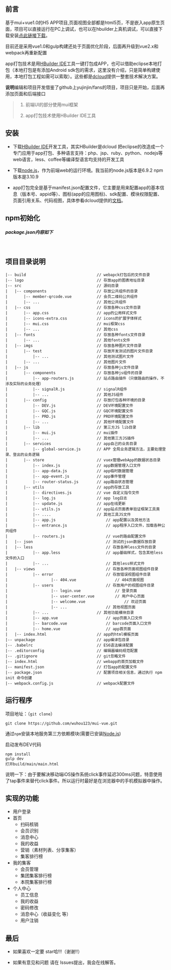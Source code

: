 ## 前言
基于mui+vue1.0的H5 APP项目,页面视图全部都是html5页，不是嵌入app原生页面，项目可以直接运行在PC上调试，也可以在hbuilder上真机调试，可以直接下载安装[点此链接下载](http://fir.im/dmaw)。 

目前还是采用vue1.0和gulp构建还处于页面优化阶段，后面再升级到vue2.x和webpack再重新配置

app打包技术是用[HBuilder IDE](http://www.dcloud.io/index.html)工具一键打包成APP，也可以借助eclipse本地打包（本地打包是有添加Android sdk包的需求，这里没有介绍，只是简单构建使用，本地打包工程如需可以索取）。这些都是[dcloud](http://www.dcloud.io/index.html)提供一整套技术解决方案。

**说明**编辑和项目开发借鉴了github上yujinjin/fans的项目，项目只是开始，后面再添加页面和后端接口

> 1. 前端UI的部分使用mui框架
> 
> 2. app打包技术使用HBuilder IDE工具
> 

## 安装
- 下载[HBuilder IDE](http://www.dcloud.io/index.html)开发工具，其实HBuilder是dcloud 把eclipse的改造成一个专门应用于app打包、多种语言支持：php、jsp、ruby、python、nodejs等web语言，less、coffee等编译型语言均支持的开发工具

- 下载[node.js](https://nodejs.org/en/)，作为前端web的运行环境。我当前的node.js版本是6.9.2 npm版本是3.10.9


- app打包完全是基于manifest.json配置文件，它主要是用来配置app的基本信息（版本号、appid等）、图标(app的应用图标)、sdk配置、模块权限配置、页面引用关系、代码视图，具体参看dcloud提供的[文档](http://ask.dcloud.net.cn/docs/#//ask.dcloud.net.cn/article/94)。


## npm初始化

##### package.json内容如下

```


```

## 项目目录说明


```
|-- build                               // webapck打包后的文件目录
|-- logo                                // 存放app的图表地址目录
|-- src                                 // 源码目录
|   |-- components                      // 存放公共组件的目录
|       |-- member-qrcode.vue           // 会员二维码公共组件
|       |-- ...                         // 其他公共组件
|   |-- css                             // 存放各种css文件目录
|       |-- app.css                     // app的公用样式文件 
|       |-- icons-extra.css             // icons的扩展字体样式 
|       |-- mui.css                     // mui框架css
|       |-- ...                         // 其他css
|   |-- fonts                           // 存放各种fonts文件目录
|       |-- ...                         // 其他fonts文件
|   |-- imgs                            // 存放各种图片文件目录
|       |-- test                        // 存放开发测试的图片文件目录
|           |-- ...                     // 其他测试图片文件
|       |-- ...                         // 其他图片文件
|   |-- js                              // 存放各种js文件目录
|       |-- components                  // 存放各种js组件的目录
|           |-- app-routers.js          // 站点路由插件（只做路由的操作，不涉及实际的业务处理）
|           |-- signalR.js              // signalR组件
|           |-- ...                     // 其他JS组件
|       |-- config                      // 存放打包各种环境的目录
|           |-- DEV.js                  // DEV环境配置文件
|           |-- GQC.js                  // GQC环境配置文件
|           |-- PRD.js                  // PRD环境配置文件
|           |-- ...                     // 其他环境配置文件
|       |-- lib                         // 第三方JS lib目录
|           |-- mui.js                  // mui插件
|           |-- ...                     // 其他第三方JS插件
|       |-- services                    // app自己的业务目录
|           |-- global-service.js       // APP 全局业务逻辑方法，主要处理登录、登出的业务逻辑
|       |-- store                       // vuex管理webApp的数据状态目录
|           |-- index.js                // app数据管理入口文件
|           |-- app-data.js             // app临时数据管理
|           |-- app-event.js            // app事件管理
|           |-- router-status.js        // app路由状态管理
|       |-- utils                       // app的存放工具
|           |-- directives.js           // vue 自定义指令文件
|           |-- log.js                  // app log日志
|           |-- update.js               // app在线更新
|           |-- utils.js                // app站点页面表单验证框架工具类
|           |-- ....                    // 其他工具JS文件
|   		|-- app.js                      // app配置以及其他方法
|   		|-- entrance.js                 // app程序入口文件，加载各种公共组件
|   		|-- routers.js                  // vue的路由配置文件
|   |-- json                      			// 测试的json数据存放目录
|   |-- less                      			// 存放各种less文件的目录
|   		|-- app.less                    // app基础样式，包含其他less文件的入口
|   		|-- ...                         // 其他less样式文件
|   |-- views                      			// 存放各种页面视图组件目录
|   		|-- error                       // 存放错误视图组件目录
|   				|-- 404.vue                 // 404页面视图
|   		|-- users                      	// 存放用户的视图组件目录
|   				|-- login.vue               // 登录页面
|   				|-- user-center.vue         // 用户中心页面
|   				|-- welcome.vue         		// 欢迎页面
|   				|-- ...         		// 其他视图页面
|   		|-- ...                     // 其他功能模块目录
|   		|-- app.vue                     // app页面入口文件
|   		|-- barcode.vue                 // barcode页面入口文件
|   		|-- home.vue                    // app首页面
|   |-- index.html                      // app的html模板页面
|-- unpackage                           // app编译包目录
|-- .babelrc                            // ES6语法编译配置
|-- .editorconfig                       // 编辑器编码规范配置
|-- .gitignore                          // git忽略文件
|-- index.html                          // webapp的首页加载文件
|-- manifest.json                       // 打包app的配置文件
|-- package.json                        // 配置项目相关信息，通过执行 npm init 命令创建
|-- webpack.config.js                   // webpack配置文件
```


## 运行程序

项目地址：（`git clone`）
```shell
git clone https://github.com/wuhou123/mui-vue.git
```
通过`npm`安装本地服务第三方依赖模块(需要已安装[Node.js](https://nodejs.org/))

启动发布DEV代码

```
npm install
gulp dev
打开build/main/main.html
```

说明一下：由于要解决移动端iOS操作系统click事件延迟300ms问题，特意使用了tap事件来替代click事件。所以运行时最好是在浏览器中的手机模拟器中操作。

## 实现的功能
- 用户登录
- 首页
    - 扫码核销
    - 会员识别
    - 消息中心
    - 我的收益
    - 营销（素材列表、分享集客）
    - 集客排行榜
- 我的集客
    - 会员管理
    - 集团集客排行榜
    - 本院集客排行榜
- 个人中心
    - 员工信息
    - 我的收益
    - 密码修改
    - 消息中心（收益变化 等）
    - 用户注销

## 最后
- 如果喜欢一定要 star哈!!!（谢谢!!）

- 如果有意见和问题 请在 lssues提出，我会在线解答。